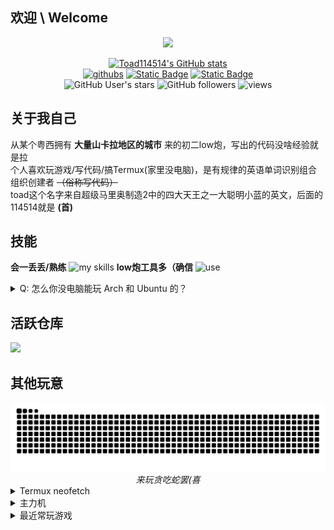 ## 欢迎 \ Welcome
<div align="center">
<img src="https://readme-typing-svg.demolab.com?font=Fira+Code&pause=1000&color=2E78F2&center=true&random=true&width=435&lines=%E8%9F%B9bro+what+can+i+say;print(%22Hello%2C+world!%22);oh-my-soulknight!%E6%88%91%E4%BB%AC%E9%A2%86%E4%B8%BB%E7%8E%A9%E5%AE%B6%E6%9C%80nb(wu;a+low%E7%82%AE+use+termux+well%2C+that's+me;%E9%AD%94%E6%80%94%E6%B2%A1%E6%9C%89%E9%80%9A%E5%A4%A9%E8%B7%AF;%5Blaoye%40localhost+%5D%3A)]"/>


[![Toad114514's GitHub stats](https://github-readme-stats.vercel.app/api?username=toad114514&count_private=true&show_icons=true)](https://github.com/toad114514)<br>
[![githubs](https://img.shields.io/badge/Github-black?logo=github&style=flat-square)](https://github.com/toad114514) [![Static Badge](https://img.shields.io/badge/Gitee-171717?style=flat-square&logo=gitee&logoColor=C71D23)](https://gitee.com/toadstool) [![Static Badge](https://img.shields.io/badge/kuaishou-grey?style=flat-square&logo=kuaishou&logoColor=FF4906)](https%3A%2F%2Fwww.kuaishou.com%2Fprofile%2F3xn57ehqqzfdqie)<br>
![GitHub User's stars](https://img.shields.io/github/stars/toad114514)
![GitHub followers](https://img.shields.io/github/followers/toad114514)
![views](https://komarev.com/ghpvc?username=toad114514&style=flat)

</div>

## 关于我自己
从某个粤西拥有 **大量山卡拉地区的城市** 来的初二low炮，写出的代码没啥经验就是拉<br>
个人喜欢玩游戏/写代码/搞Termux(家里没电脑)，是有规律的英语单词识别组合组织创建者 ~~（俗称写代码）~~ <br>
toad这个名字来自超级马里奥制造2中的四大天王之一大聪明小蓝的英文，后面的114514就是 **(首)**
## 技能
**会一丢丢/熟练**
![my skills](https://skillicons.dev/icons?i=html,css,py,c,md,qt,lua,gtk)
**low炮工具多（确信**
![use](https://skillicons.dev/icons?i=bash,vim,git,arch,raspberrypi,vscode,linux,ubuntu,docker)
<details>
 <summary>Q: 怎么你没电脑能玩 Arch 和 Ubuntu 的？</summary>
 <p>A: Termux proot</p>
</details>

## 活跃仓库

<a href="https://github.com/toad114514/staxle">
<img src="https://github-readme-stat.vercel.app/api/pin/?username=toad114514&repo=staxle&theme=default"/></a>

## 其他玩意

<div align="center"/>
<img src="https://raw.githubusercontent.com/Toad114514/Toad114514/refs/heads/action/gsnake-dark.svg" alt="snake"/>
 <i>来玩贪吃蛇罢(喜</i>
</div>
<details>
   <summary>Termux neofetch</summary>
   <img src="https://raw.githubusercontent.com/Toad114514/Toad114514/refs/heads/main/img/Screenshot_2025-02-08-16-54-25-13.jpg" alt="neofetch"/>
</details>
<details>
   <summary>主力机</summary>
   <p>不怕炸所以敢用oppoa5</p>
   <img src="https://raw.githubusercontent.com/Toad114514/Toad114514/refs/heads/main/img/Screenshot_2025-02-08-16-54-38-38.jpg" alt="devcheck"/>
</details>
<details>
   <summary>最近常玩游戏</summary>
   <img src="https://raw.githubusercontent.com/Toad114514/Toad114514/refs/heads/main/img/Screenshot_2025-02-08-16-54-57-72.jpg" alt="recentPlay"/>
</details>
